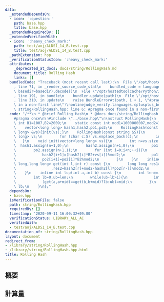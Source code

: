 ```yaml
---
data:
  _extendedDependsOn:
  - icon: ':question:'
    path: base.hpp
    title: base.hpp
  _extendedRequiredBy: []
  _extendedVerifiedWith:
  - icon: ':heavy_check_mark:'
    path: test/aoj/ALDS1_14_B.test.cpp
    title: test/aoj/ALDS1_14_B.test.cpp
  _pathExtension: hpp
  _verificationStatusIcon: ':heavy_check_mark:'
  attributes:
    _deprecated_at_docs: docs/string/RollingHash.md
    document_title: Rolling Hash
    links: []
  bundledCode: "Traceback (most recent call last):\n  File \"/opt/hostedtoolcache/Python/3.8.5/x64/lib/python3.8/site-packages/onlinejudge_verify/documentation/build.py\"\
    , line 71, in _render_source_code_stat\n    bundled_code = language.bundle(stat.path,\
    \ basedir=basedir).decode()\n  File \"/opt/hostedtoolcache/Python/3.8.5/x64/lib/python3.8/site-packages/onlinejudge_verify/languages/cplusplus.py\"\
    , line 191, in bundle\n    bundler.update(path)\n  File \"/opt/hostedtoolcache/Python/3.8.5/x64/lib/python3.8/site-packages/onlinejudge_verify/languages/cplusplus_bundle.py\"\
    , line 310, in update\n    raise BundleErrorAt(path, i + 1, \"#pragma once found\
    \ in a non-first line\")\nonlinejudge_verify.languages.cplusplus_bundle.BundleErrorAt:\
    \ string/RollingHash.hpp: line 6: #pragma once found in a non-first line\n"
  code: "/**\n * @brief Rolling Hash\n * @docs docs/string/RollingHash.md\n */\n\n\
    #pragma once\n\n#include \"../base.hpp\"\n\nstruct RollingHash{\n    static const\
    \ int B1=1007,B2=2009;\n    static const int mod1=1000000007,mod2=1000000009;\n\
    \    vector<long long> hash1,hash2,po1,po2;\n    RollingHash(const vector<long\
    \ long> &vs){init(vs);}\n    RollingHash(const string &S){\n        vector<long\
    \ long> vs;\n        for (char c:S) vs.emplace_back(c);\n        init(vs);\n \
    \   }\n    void init(vector<long long> vs){\n        int n=vs.size();\n      \
    \  hash1.assign(n+1,0);\n        hash2.assign(n+1,0);\n        po1.assign(n+1,1);\n\
    \        po2.assign(n+1,1);\n        for (int i=0;i<n;++i){\n            hash1[i+1]=(hash1[i]*B1+vs[i])%mod1;\n\
    \            hash2[i+1]=(hash2[i]*B2+vs[i])%mod2;\n            po1[i+1]=po1[i]*B1%mod1;\n\
    \            po2[i+1]=po2[i]*B2%mod2;\n        }\n    }\n    inline pair<long\
    \ long,long long> get(int l,int r) const {\n        long long res1=hash1[r]+mod1-hash1[l]*po1[r-l]%mod1\n\
    \                ,res2=hash2[r]+mod2-hash2[l]*po2[r-l]%mod2;\n        return {res1>=mod1?res1-mod1:res1,res2>=mod2?res2-mod2:res2};\n\
    \    }\n    inline int lcp(int a,int b) const {\n        int len=min((int)hash1.size()-a,(int)hash1.size()-b);\n\
    \        int lb=0,ub=len;\n        while(ub-lb>1){\n            int mid=(lb+ub)>>1;\n\
    \            (get(a,a+mid)==get(b,b+mid)?lb:ub)=mid;\n        }\n        return\
    \ lb;\n    }\n};"
  dependsOn:
  - base.hpp
  isVerificationFile: false
  path: string/RollingHash.hpp
  requiredBy: []
  timestamp: '2020-09-11 16:00:32+09:00'
  verificationStatus: LIBRARY_ALL_AC
  verifiedWith:
  - test/aoj/ALDS1_14_B.test.cpp
documentation_of: string/RollingHash.hpp
layout: document
redirect_from:
- /library/string/RollingHash.hpp
- /library/string/RollingHash.hpp.html
title: Rolling Hash
---
```

## 概要

## 計算量